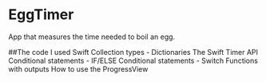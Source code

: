 # EggTimer
App that measures the time needed to boil an egg.

##The code I used
Swift Collection types - Dictionaries
The Swift Timer API
Conditional statements - IF/ELSE
Conditional statements - Switch
Functions with outputs
How to use the ProgressView
